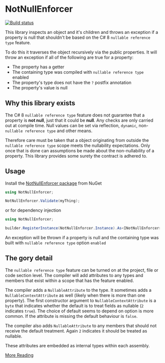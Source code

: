 # NotNullEnforcer

[![Build status](https://ci.appveyor.com/api/projects/status/dnnn06mquuudqpkm/branch/master?svg=true)](https://ci.appveyor.com/project/droyad/notnullenforcer/branch/master)

This library inspects an object and it's children and throws an exception if a property is null that shouldn't be based 
on the C# 8 `nullable reference type` feature.

To do this it traverses the object recursively via the public properties. It will throw an exception if all of the following are true for a property:
 - The property has a getter
 - The containing type was compiled with `nullable reference type` enabled
 - The property's type does not have the `?` postfix annotation
 - The property's value is null

 
## Why this library exists

The C# 8 `nullable reference type` feature does not guarantee that a property is **not null**, just that it could be **null**. Any checks are only
carried out at compile time. Null values can be set via reflection, `dynamic`, non-`nullable reference type` and other means. 

Therefore care must be taken that a object originating from outside the `nullable reference type` scope meets the nullability expectations.
Only once that is done can assumptions be made about the non-nullability of a property. This library provides some surety the contract is adhered to.

## Usage

Install the [NotNullEnforcer package](https://www.nuget.org/packages/NotNullEnforcer) from NuGet

```csharp
using NotNullEnforcer;

NotNullEnforcer.Validate(myThing);
```

or for dependency injection

```csharp
using NotNullEnforcer;

builder.RegisterInstance(NotNullEnforcer.Instance).As<INotNullEnforcer>().SingleInstance();
```

An exception will be thrown if a property is null and the containing type was built with `nullable reference type` option `enabled` 

## The gory detail

The `nullable reference type` feature can be turned on at the project, file or code section level. The compiler will add attributes to any types and members
that exist within a scope that has the feature enabled.

The compiler adds a `NullableAttribute` to the type. It sometimes adds a `NullableContextAttribute` as well (likely when there is more than one property).
The first constructor argument to `NullableContextAttribute` is a `byte` that indicates whether the default is to treat fields as nullable 
(`2` indicates `true`). The choice of default seems to depend on option is more common. If the attribute is missing the default behaviour is `false`.

The compiler also adds `NullableAttribute` to any members that should not receive the default treatment. Again `2` indicates it should be treated as nullable.

These attributes are embedded as internal types within each assembly.

[More Reading](https://docs.microsoft.com/en-us/dotnet/csharp/tutorials/upgrade-to-nullable-references)